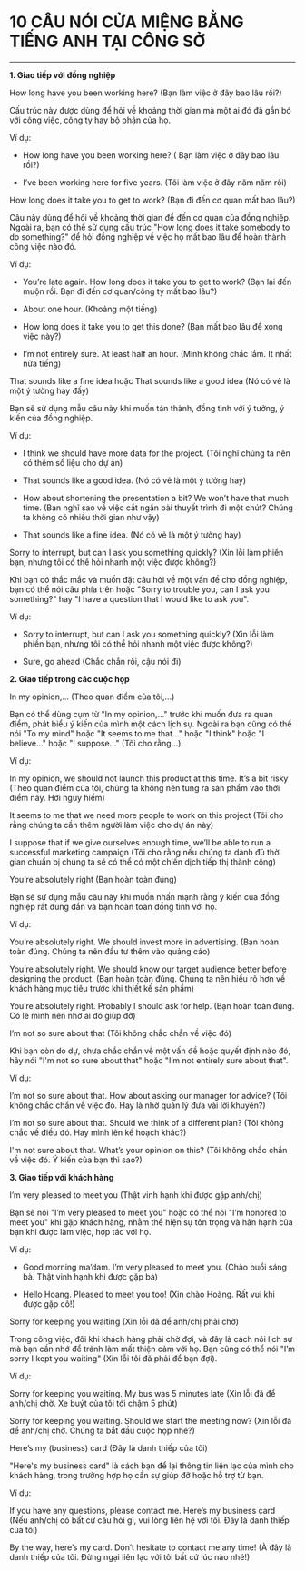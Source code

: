 # 10 CÂU NÓI CỬA MIỆNG BẰNG TIẾNG ANH TẠI CÔNG SỞ

---
**1. Giao tiếp với đồng nghiệp**

How long have you been working here? (Bạn làm việc ở đây bao lâu rồi?)

Cấu trúc này được dùng để hỏi về khoảng thời gian mà một ai đó đã gắn bó với công việc, công ty hay bộ phận của họ.

Ví dụ:

- How long have you been working here? ( Bạn làm việc ở đây bao lâu rồi?)

- I’ve been working here for five years. (Tôi làm việc ở đây năm năm rồi)

How long does it take you to get to work? (Bạn đi đến cơ quan mất bao lâu?)

Câu này dùng để hỏi về khoảng thời gian để đến cơ quan của đồng nghiệp. Ngoài ra, bạn có thể sử dụng cấu trúc "How long does it take somebody to do something?" để hỏi đồng nghiệp về việc họ mất bao lâu để hoàn thành công việc nào đó.

Ví dụ:

- You’re late again. How long does it take you to get to work? (Bạn lại đến muộn rồi. Bạn đi đến cơ quan/công ty mất bao lâu?)

- About one hour. (Khoảng một tiếng)

- How long does it take you to get this done? (Bạn mất bao lâu để xong việc này?)

- I’m not entirely sure. At least half an hour. (Mình không chắc lắm. It nhất nửa tiếng)

That sounds like a fine idea hoặc That sounds like a good idea (Nó có vẻ là một ý tưởng hay đấy)

Bạn sẽ sử dụng mẫu câu này khi muốn tán thành, đồng tình với ý tưởng, ý kiến của đồng nghiệp.

Ví dụ:

- I think we should have more data for the project. (Tôi nghĩ chúng ta nên có thêm số liệu cho dự án)

- That sounds like a good idea. (Nó có vẻ là một ý tưởng hay)

- How about shortening the presentation a bit? We won’t have that much time. (Bạn nghĩ sao về việc cắt ngắn bài thuyết trình đi một chút? Chúng ta không có nhiều thời gian như vậy)

- That sounds like a fine idea. (Nó có vẻ là một ý tưởng hay)

Sorry to interrupt, but can I ask you something quickly? (Xin lỗi làm phiền bạn, nhưng tôi có thể hỏi nhanh một việc được không?)

Khi bạn có thắc mắc và muốn đặt câu hỏi về một vấn đề cho đồng nghiệp, bạn có thể nói câu phía trên hoặc "Sorry to trouble you, can I ask you something?" hay "I have a question that I would like to ask you".

Ví dụ:

- Sorry to interrupt, but can I ask you something quickly? (Xin lỗi làm phiền bạn, nhưng tôi có thể hỏi nhanh một việc được không?)

- Sure, go ahead (Chắc chắn rồi, cậu nói đi)

**2. Giao tiếp trong các cuộc họp**

In my opinion,... (Theo quan điểm của tôi,...)

Bạn có thể dùng cụm từ "In my opinion,..." trước khi muốn đưa ra quan điểm, phát biểu ý kiến của mình một cách lịch sự. Ngoài ra bạn cũng có thể nói "To my mind" hoặc "It seems to me that..." hoặc "I think" hoặc "I believe..." hoặc "I suppose..." (Tôi cho rằng...).

Ví dụ:

In my opinion, we should not launch this product at this time. It’s a bit risky (Theo quan điểm của tôi, chúng ta không nên tung ra sản phẩm vào thời điểm này. Hơi nguy hiểm)

It seems to me that we need more people to work on this project (Tôi cho rằng chúng ta cần thêm người làm việc cho dự án này)

I suppose that if we give ourselves enough time, we’ll be able to run a successful marketing campaign (Tôi cho rằng nếu chúng ta dành đủ thời gian chuẩn bị chúng ta sẽ có thể có một chiến dịch tiếp thị thành công)

You’re absolutely right (Bạn hoàn toàn đúng)

Bạn sẽ sử dụng mẫu câu này khi muốn nhấn mạnh rằng ý kiến của đồng nghiệp rất đúng đắn và bạn hoàn toàn đồng tình với họ.

Ví dụ:

You’re absolutely right. We should invest more in advertising. (Bạn hoàn toàn đúng. Chúng ta nên đầu tư thêm vào quảng cáo)

You’re absolutely right. We should know our target audience better before designing the product. (Bạn hoàn toàn đúng. Chúng ta nên hiểu rõ hơn về khách hàng mục tiêu trước khi thiết kế sản phẩm)

You’re absolutely right. Probably I should ask for help. (Bạn hoàn toàn đúng. Có lẽ mình nên nhờ ai đó giúp đỡ)

I’m not so sure about that (Tôi không chắc chắn về việc đó)

Khi bạn còn do dự, chưa chắc chắn về một vấn đề hoặc quyết định nào đó, hãy nói "I'm not so sure about that" hoặc "I’m not entirely sure about that".

Ví dụ:

I’m not so sure about that. How about asking our manager for advice? (Tôi không chắc chắn về việc đó. Hay là nhờ quản lý đưa vài lời khuyên?)

I’m not so sure about that. Should we think of a different plan? (Tôi không chắc về điều đó. Hay mình lên kế hoạch khác?)

I'm not sure about that. What’s your opinion on this? (Tôi không chắc chắn về việc đó. Ý kiến của bạn thì sao?)

**3. Giao tiếp với khách hàng**

I’m very pleased to meet you (Thật vinh hạnh khi được gặp anh/chị)

Bạn sẽ nói "I’m very pleased to meet you" hoặc có thể nói "I’m honored to meet you" khi gặp khách hàng, nhằm thể hiện sự tôn trọng và hân hạnh của bạn khi được làm việc, hợp tác với họ.

Ví dụ:

- Good morning ma’dam. I’m very pleased to meet you. (Chào buổi sáng bà. Thật vinh hạnh khi được gặp bà)

- Hello Hoang. Pleased to meet you too! (Xin chào Hoàng. Rất vui khi được gặp cô!)

Sorry for keeping you waiting (Xin lỗi đã để anh/chị phải chờ)

Trong công việc, đôi khi khách hàng phải chờ đợi, và đây là cách nói lịch sự mà bạn cần nhớ để tránh làm mất thiện cảm với họ. Bạn cũng có thể nói "I’m sorry I kept you waiting" (Xin lỗi tôi đã phải để bạn đợi).

Ví dụ:

Sorry for keeping you waiting. My bus was 5 minutes late (Xin lỗi đã để anh/chị chờ. Xe buýt của tôi tới chậm 5 phút)

Sorry for keeping you waiting. Should we start the meeting now? (Xin lỗi đã để anh/chị chờ. Chúng ta bắt đầu cuộc họp nhé?)

Here’s my (business) card (Đây là danh thiếp của tôi)

"Here's my business card" là cách bạn để lại thông tin liên lạc của mình cho khách hàng, trong trường hợp họ cần sự giúp đỡ hoặc hỗ trợ từ bạn.

Ví dụ:

If you have any questions, please contact me. Here’s my business card (Nếu anh/chị có bất cứ câu hỏi gì, vui lòng liên hệ với tôi. Đây là danh thiếp của tôi)

By the way, here’s my card. Don’t hesitate to contact me any time! (À đây là danh thiếp của tôi. Đừng ngại liên lạc với tôi bất cứ lúc nào nhé!)